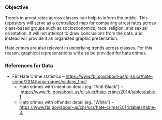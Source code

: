 ### Objective

Trends in arrest rates across classes can help to inform the public. This repository will serve as a centralized map for comparing arrest rates across class-based groups such as socioeconomics, race, religion, and sexual orientation. It will not attempt to draw conclusions from the data, and instead will provide it an organized graphic presentation.

Hate crimes are also relevent in underlying trends across classes. For this reason, graphical representations will also be provided for hate crimes.

### References for Data

- FBI Hate Crime statistics – https://www.fbi.gov/about-us/cjis/ucr/hate-crime/2014/topic-pages/victims_final
  - Hate crimes with intention detail (eg. "Anti-Black") – https://www.fbi.gov/about-us/cjis/ucr/hate-crime/2014/tables/table-1
  - Hate crimes with offender detail (eg. "White") – https://www.fbi.gov/about-us/cjis/ucr/hate-crime/2014/tables/table-3 


